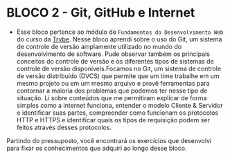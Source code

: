 # BLOCO 2 - Git, GitHub e Internet

- Esse bloco pertence ao módulo de `Fundamentos do Desenvolvimento Web` do curso da [Trybe](https://www.betrybe.com/). Nesse bloco aprendi sobre o uso do Git, um sistema de controle de versão amplamente utilizado no mundo do desenvolvimento de software.
Pude observar também os principais conceitos do controle de versão e os diferentes tipos de sistemas de controle de versão disponíveis.Focamos no Git, um sistema de controle de versão distribuído (DVCS) que permite que um time trabalhe em um mesmo projeto ou em um mesmo arquivo e provê ferramentas para contornar a maioria dos problemas que podemos ter nesse tipo de situação.
Li sobre conteúdos que me permitiram explicar de forma simples como a internet funciona, entender o modelo Cliente & Servidor e identificar suas partes, compreender como funcionam os protocolos HTTP e HTTPS e identificar quais os tipos de requisição podem ser feitos através desses protocolos.

Partindo do pressuposto, você encontrará os exercí­cios que desenvolvi para fixar os conhecimentos que adquiri ao longo desse bloco.
